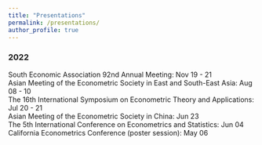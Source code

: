 ```yaml
---
title: "Presentations"
permalink: /presentations/
author_profile: true
---
```


### 2022

South Economic Association 92nd Annual Meeting: Nov 19 - 21 \
Asian Meeting of the Econometric Society in East and South-East Asia: Aug 08 - 10 \
The 16th International Symposium on Econometric Theory and Applications: Jul 20 - 21 \
Asian Meeting of the Econometric Society in China: Jun 23 \
The 5th International Conference on Econometrics and Statistics: Jun 04 \
California Econometrics Conference (poster session): May 06 